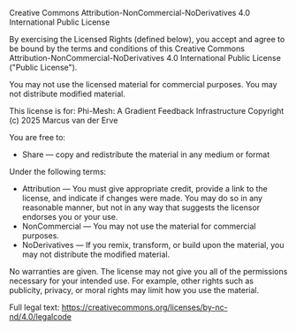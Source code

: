 Creative Commons Attribution-NonCommercial-NoDerivatives 4.0 International Public License

By exercising the Licensed Rights (defined below), you accept and agree to be bound by the terms and conditions of this
Creative Commons Attribution-NonCommercial-NoDerivatives 4.0 International Public License ("Public License").

You may not use the licensed material for commercial purposes. You may not distribute modified material.

This license is for:
Phi-Mesh: A Gradient Feedback Infrastructure
Copyright (c) 2025 Marcus van der Erve

You are free to:
- Share — copy and redistribute the material in any medium or format

Under the following terms:
- Attribution — You must give appropriate credit, provide a link to the license, and indicate if changes were made. 
  You may do so in any reasonable manner, but not in any way that suggests the licensor endorses you or your use.
- NonCommercial — You may not use the material for commercial purposes.
- NoDerivatives — If you remix, transform, or build upon the material, you may not distribute the modified material.

No warranties are given. The license may not give you all of the permissions necessary for your intended use. 
For example, other rights such as publicity, privacy, or moral rights may limit how you use the material.

Full legal text: https://creativecommons.org/licenses/by-nc-nd/4.0/legalcode
